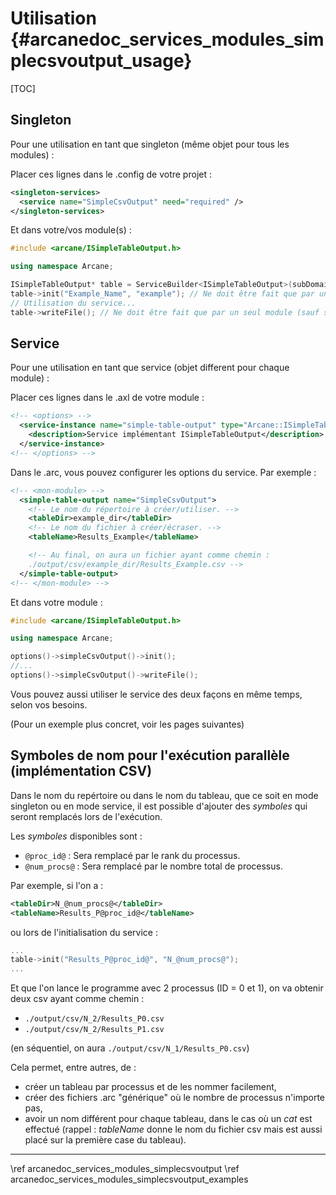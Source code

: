 # Utilisation {#arcanedoc_services_modules_simplecsvoutput_usage}

[TOC]

## Singleton

Pour une utilisation en tant que singleton (même objet pour tous les modules) :

Placer ces lignes dans le .config de votre projet :

```xml
<singleton-services>
  <service name="SimpleCsvOutput" need="required" />
</singleton-services>
```

Et dans votre/vos module(s) :

```cpp
#include <arcane/ISimpleTableOutput.h>

using namespace Arcane;

ISimpleTableOutput* table = ServiceBuilder<ISimpleTableOutput>(subDomain()).getSingleton();
table->init("Example_Name", "example"); // Ne doit être fait que par un seul module.
// Utilisation du service...
table->writeFile(); // Ne doit être fait que par un seul module (sauf si vous savez ce que vous faites).
```

## Service

Pour une utilisation en tant que service (objet different pour chaque module) : 

Placer ces lignes dans le .axl de votre module :

```xml
<!-- <options> -->
  <service-instance name="simple-table-output" type="Arcane::ISimpleTableOutput">
    <description>Service implémentant ISimpleTableOutput</description>
  </service-instance>
<!-- </options> -->
```

Dans le .arc, vous pouvez configurer les options du service. Par exemple :

```xml
<!-- <mon-module> -->
  <simple-table-output name="SimpleCsvOutput">
    <!-- Le nom du répertoire à créer/utiliser. -->
    <tableDir>example_dir</tableDir>
    <!-- Le nom du fichier à créer/écraser. -->
    <tableName>Results_Example</tableName>

    <!-- Au final, on aura un fichier ayant comme chemin : 
    ./output/csv/example_dir/Results_Example.csv -->
  </simple-table-output>
<!-- </mon-module> -->
```

Et dans votre module :

```cpp
#include <arcane/ISimpleTableOutput.h>

using namespace Arcane;

options()->simpleCsvOutput()->init();
//...
options()->simpleCsvOutput()->writeFile();
```

Vous pouvez aussi utiliser le service des deux façons en même temps, selon vos besoins.

(Pour un exemple plus concret, voir les pages suivantes)


## Symboles de nom pour l'exécution parallèle (implémentation CSV)

Dans le nom du repértoire ou dans le nom du tableau, que ce soit en mode singleton ou en mode service, il est possible d'ajouter des *symboles* qui seront remplacés lors de l'exécution.

Les *symboles* disponibles sont :
- `@proc_id@` : Sera remplacé par le rank du processus.
- `@num_procs@` : Sera remplacé par le nombre total de processus.

Par exemple, si l'on a :

```xml
<tableDir>N_@num_procs@</tableDir>
<tableName>Results_P@proc_id@</tableName>
```

ou lors de l'initialisation du service :

```cpp
...
table->init("Results_P@proc_id@", "N_@num_procs@");
...
```

Et que l'on lance le programme avec 2 processus (ID = 0 et 1), on va obtenir deux csv ayant comme chemin :
- `./output/csv/N_2/Results_P0.csv`
- `./output/csv/N_2/Results_P1.csv`

(en séquentiel, on aura `./output/csv/N_1/Results_P0.csv`)

Cela permet, entre autres, de :
- créer un tableau par processus et de les nommer facilement,
- créer des fichiers .arc "générique" où le nombre de processus n'importe pas,
- avoir un nom différent pour chaque tableau, dans le cas où un *cat* est effectué (rappel : *tableName* donne le nom du fichier csv mais est aussi placé sur la première case du tableau).



____

<div class="section_buttons">
<span class="back_section_button">
\ref arcanedoc_services_modules_simplecsvoutput
</span>
<span class="next_section_button">
\ref arcanedoc_services_modules_simplecsvoutput_examples
</span>
</div>
